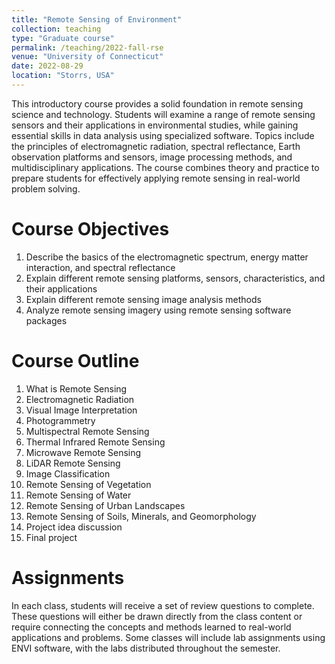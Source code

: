 ```yaml
---
title: "Remote Sensing of Environment"
collection: teaching
type: "Graduate course"
permalink: /teaching/2022-fall-rse
venue: "University of Connecticut"
date: 2022-08-29
location: "Storrs, USA"
---
```


This introductory course provides a solid foundation in remote sensing science and technology. Students will examine a range of remote sensing sensors and their applications in environmental studies, while gaining essential skills in data analysis using specialized software. Topics include the principles of electromagnetic radiation, spectral reflectance, Earth observation platforms and sensors, image processing methods, and multidisciplinary applications. The course combines theory and practice to prepare students for effectively applying remote sensing in real-world problem solving.


Course Objectives
======
1. Describe the basics of the electromagnetic spectrum, energy matter interaction, and spectral reflectance
2. Explain different remote sensing platforms, sensors, characteristics, and their applications
3. Explain different remote sensing image analysis methods
4. Analyze remote sensing imagery using remote sensing software packages 


Course Outline
======
1. What is Remote Sensing
2. Electromagnetic Radiation
3. Visual Image Interpretation
4. Photogrammetry
5. Multispectral Remote Sensing
6. Thermal Infrared Remote Sensing
7. Microwave Remote Sensing
8. LiDAR Remote Sensing
9. Image Classification
10. Remote Sensing of Vegetation
11. Remote Sensing of Water
12. Remote Sensing of Urban Landscapes
13. Remote Sensing of Soils, Minerals, and Geomorphology
14. Project idea discussion
15. Final project

Assignments
======
In each class, students will receive a set of review questions to complete. These questions will either be drawn directly from the class content or require connecting the concepts and methods learned to real-world applications and problems. Some classes will include lab assignments using ENVI software, with the labs distributed throughout the semester.
